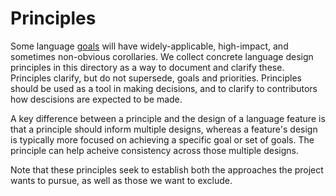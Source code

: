 # Principles

<!--
Part of the Carbon Language, under the Apache License v2.0 with LLVM
Exceptions. See /LICENSE for license information.
SPDX-License-Identifier: Apache-2.0 WITH LLVM-exception
-->

Some language [goals](../goals.md) will have widely-applicable, high-impact, and
sometimes non-obvious corollaries. We collect concrete language design
principles in this directory as a way to document and clarify these. Principles
clarify, but do not supersede, goals and priorities. Principles should be used
as a tool in making decisions, and to clarify to contributors how descisions are
expected to be made.

A key difference between a principle and the design of a language feature is
that a principle should inform multiple designs, whereas a feature's design is
typically more focused on achieving a specific goal or set of goals. The
principle can help acheive consistency across those multiple designs.

Note that these principles seek to establish both the approaches the project
wants to pursue, as well as those we want to exclude.
